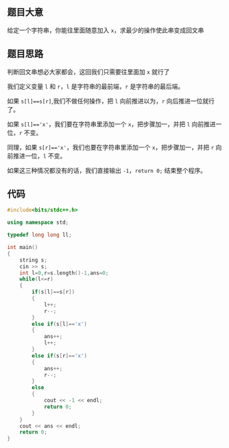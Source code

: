 ## 题目大意
给定一个字符串，你能往里面随意加入 `x`，求最少的操作使此串变成回文串

## 题目思路
判断回文串想必大家都会，这回我们只需要往里面加 `x` 就行了

我们定义变量 `l` 和 `r`，`l` 是字符串的最前端，`r` 是字符串的最后端。

如果 `s[l]==s[r]`,我们不做任何操作，把 `l` 向前推进以为，`r` 向后推进一位就行了。

如果 `s[l]=='x'`，我们要在字符串里添加一个 `x`，把步骤加一，并把 `l` 向前推进一位，`r` 不变。

同理，如果 `s[r]=='x'`，我们也要在字符串里添加一个 `x`，把步骤加一，并把 `r` 向前推进一位，`l` 不变。

如果这三种情况都没有的话，我们直接输出 `-1`，`return 0;` 结束整个程序。

## 代码
```cpp
#include<bits/stdc++.h>

using namespace std;

typedef long long ll;

int main()
{
	string s;
	cin >> s;
	int l=0,r=s.length()-1,ans=0;
	while(l<=r)
	{
		if(s[l]==s[r])
		{
			l++;
			r--;
		}
		else if(s[l]=='x')
		{
			ans++;
			l++;
		}
		else if(s[r]=='x')
		{
			ans++;
			r--;
		}
		else
		{
			cout << -1 << endl;
			return 0;
		}
	}
	cout << ans << endl;
	return 0;
}
```
